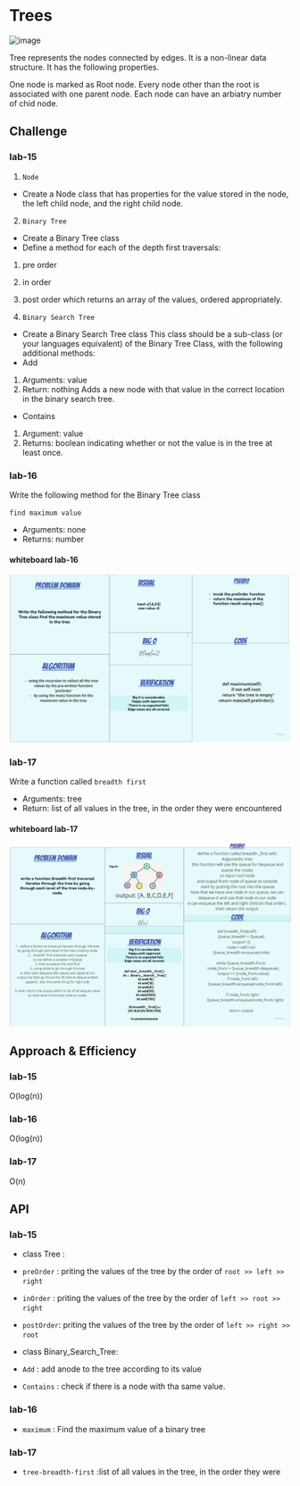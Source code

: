 # Trees

![image](https://codefellows.github.io/common_curriculum/data_structures_and_algorithms/Code_401/class-15/resources/images/BinaryTree1.PNG)

Tree represents the nodes connected by edges. It is a non-linear data structure. It has the following properties.

One node is marked as Root node.
Every node other than the root is associated with one parent node.
Each node can have an arbiatry number of chid node.

## Challenge

### lab-15

1. `Node`

- Create a Node class that has properties for the value stored in the node, the left child node, and the right child node.

2. `Binary Tree`

- Create a Binary Tree class
- Define a method for each of the depth first traversals:

1. pre order
2. in order
3. post order
which returns an array of the values, ordered appropriately.

3. `Binary Search Tree`

- Create a Binary Search Tree class
This class should be a sub-class (or your languages equivalent) of the Binary Tree Class, with the following additional methods:
- Add

1. Arguments: value
2. Return: nothing
Adds a new node with that value in the correct location in the binary search tree.

- Contains

1. Argument: value
2. Returns: boolean indicating whether or not the value is in the tree at least once.

### lab-16

Write the following method for the Binary Tree class

`find maximum value`

- Arguments: none
- Returns: number

#### whiteboard lab-16

![image](assets/whiteboarding-Basel1.jpg)

### lab-17

Write a function called `breadth first`

- Arguments: tree
- Return: list of all values in the tree, in the order they were encountered

#### whiteboard lab-17

![image](assets/whiteboarding-Basel2.jpg)


## Approach & Efficiency

### lab-15

O(log(n))

### lab-16

O(log(n))

### lab-17

O(n)

## API

### lab-15

- class Tree :

- `preOrder` : priting the values of the tree by the order of `root >> left >> right`
- `inOrder` : priting the values of the tree by the order of `left >> root >> right`
- `postOrder`: priting the values of the tree by the order of `left >> right >> root`

- class Binary_Search_Tree:

- `Add` : add anode to the tree according to its value
- `Contains` : check if there is a node with tha same value.

### lab-16

- `maximum` : Find the maximum value of a binary tree

### lab-17

- `tree-breadth-first` :list of all values in the tree, in the order they were
